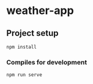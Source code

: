 # weather-app

## Project setup
```
npm install
```

### Compiles for development
```
npm run serve
```

